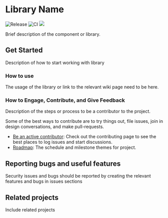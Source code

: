 Library Name 
============

![Release](https://github.com/icgam/Easify.Extensions.Notifications/workflows/Release%20build%20on%20master/main/badge.svg) ![CI](https://github.com/icgam/Easify.Extensions.Notifications/workflows/CI%20on%20Branches%20and%20PRs/badge.svg)  ![](https://img.shields.io/nuget/v/Easify.Extensions.Notifications.Extensions.svg?style=flat-square)

Brief description of the component or library.

## Get Started

Description of how to start working with library

### How to use

The usage of the library or link to the relevant wiki page need to be here.

### How to Engage, Contribute, and Give Feedback

Description of the steps or process to be a contributor to the project.

Some of the best ways to contribute are to try things out, file issues, join in design conversations,
and make pull-requests.

* [Be an active contributor](./docs/CONTRIBUTING.md): Check out the contributing page to see the best places to log issues and start discussions.
* [Roadmap](./docs/ROADMAP.md): The schedule and milestone themes for project.

## Reporting bugs and useful features

Security issues and bugs should be reported by creating the relevant features and bugs in issues sections

## Related projects

Include related projects 
